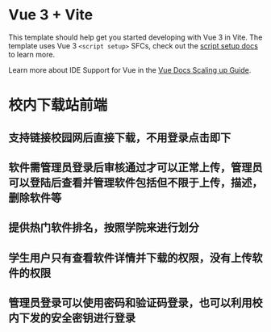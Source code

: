 # Vue 3 + Vite

This template should help get you started developing with Vue 3 in Vite. The template uses Vue 3 `<script setup>` SFCs, check out the [script setup docs](https://v3.vuejs.org/api/sfc-script-setup.html#sfc-script-setup) to learn more.

Learn more about IDE Support for Vue in the [Vue Docs Scaling up Guide](https://vuejs.org/guide/scaling-up/tooling.html#ide-support).

# 校内下载站前端

## 支持链接校园网后直接下载，不用登录点击即下
## 软件需管理员登录后审核通过才可以正常上传，管理员可以登陆后查看并管理软件包括但不限于上传，描述，删除软件等
## 提供热门软件排名，按照学院来进行划分
## 学生用户只有查看软件详情并下载的权限，没有上传软件的权限
## 管理员登录可以使用密码和验证码登录，也可以利用校内下发的安全密钥进行登录